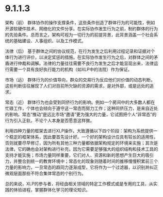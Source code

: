 # 9.1.1.3
架构（前）
群体协作的操作支撑条件，这些条件创造了群体行为的可能性，例如开源软硬件技术、网络化的文件分享。在实际协作发生行为之前，制约群体的行为的先验条件。总而言之，架构可视为一切行为的前提背景，此背景涵盖一个社会系统的基础建设、人事组织、以及工作模式。

法律（后）
基于群体之间的协议规范，在行为发生之后利用过程记录和证据对个体行为进行评价，以决定奖惩的措施。在实际协作发生行为之后，对群体之间的矛盾进行仲裁和调解。法律的力量往往需要不良行为发生之后才能显现出来，法律运行需要一个具有良好执行能力的机构（如XLP中的法院）作为保证。

市场（远）
群体行为的价值导向，群众的交易行为反应他们对价值的动态判断。这些判断往往展现了人们对目前所欠缺的资源的需求，是对外部，或是远处的追求。

常态（近）
群体行为也会受到同侪行为的影响。例如一个房间中的大多数人都在忙碌工作，个体也会倾向于遵守这一常态而努力工作；这种同侪压力，是来自近处的影响。常态“推动”是远比市场“邀请”更为强大的力量，它试图把个人“非常态”的行为引入正轨，不论个人本身是否愿意这样做。

利用四种力量的框架去进行XLP操作，大致遵循以下四个阶段：架构为系统提供一个稳定的框架体系，因此要首先设计好。一个好的架构设计应具有较长的适用性，否则就要尽早修订，因为所有其他三种力量都依据架构规定的环境来实施；其次是法律，它的确也会对架构进行补充，因为它需要足够强大的组织结构和技术工具的支持才能实施；市场力量同样重要，它们对人、资源和新的思想产生巨大的吸引力，并整合到统一的教育环境中；常态化的现象则随着时间的推移慢慢积累前三个力量的影响力，一旦常态的趋同力逐渐成型，它将作为一个过滤器，以识别并纠正微观层面那些不符合集体常态的个别行为。

总的来说，XLP的参与者，将经由相关领域的特定工作模式或是专用的工具，从实践的体验进程，掌握群体化学习的理论知识。
